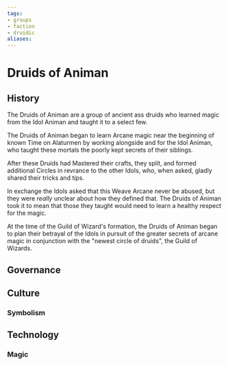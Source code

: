 ```yaml
---
tags: 
- groups
- faction
- druidic
aliases:
---
```


# Druids of Animan
## History
The Druids of Animan are a group of ancient ass druids who learned magic from the Idol Animan and taught it to a select few.

The Druids of Animan began to learn Arcane magic near the beginning of known Time on Alaturmen by working alongside and for the Idol Animan, who taught these mortals the poorly kept secrets of their siblings.

After these Druids had Mastered their crafts, they split, and formed additional Circles in revrance to the other Idols, who, when asked, gladly shared their tricks and tips. 

In exchange the Idols asked that this Weave Arcane never be abused, but they were *really* unclear about how they defined that. The Druids of Animan took it to mean that those they taught would need to learn a healthy respect for the magic.

At the time of the Guild of Wizard's formation, the Druids of Animan began to plan their betrayal of the Idols in pursuit of the greater secrets of arcane magic in conjunction with the "newest circle of druids", the Guild of Wizards.

## Governance
## Culture
### Symbolism
## Technology
### Magic